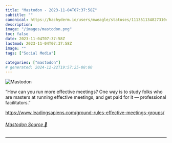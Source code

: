 ```yaml
---
title: "Mastodon - 2023-11-04T07:37:58Z"
subtitle: ""
canonical: https://hachyderm.io/users/mweagle/statuses/111351134827310426
description:
image: "/images/mastodon.png"
toc: false
date: 2023-11-04T07:37:58Z
lastmod: 2023-11-04T07:37:58Z
image: ""
tags: ["Social Media"]

categories: ["mastodon"]
# generated: 2024-12-22T19:57:25-08:00
---
```

![Mastodon](/images/mastodon.png)

<p>“How can you run more effective meetings? One way is to study folks who are masters at running effective meetings, and get paid for it — professional facilitators.”</p><p><a href="https://www.leadingsapiens.com/ground-rules-effective-meetings-groups/" target="_blank" rel="nofollow noopener noreferrer" translate="no"><span class="invisible">https://www.</span><span class="ellipsis">leadingsapiens.com/ground-rule</span><span class="invisible">s-effective-meetings-groups/</span></a></p>


###### [Mastodon Source 🐘](https://hachyderm.io/@mweagle/111351134827310426)

___
